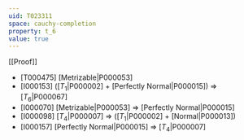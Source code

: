```yaml
---
uid: T023311
space: cauchy-completion
property: t_6
value: true
---
```

[[Proof]]

* [T000475] [Metrizable|P000053]
* [I000153] ([$T_1$|P000002] + [Perfectly Normal|P000015]) => [$T_6$|P000067]
* [I000070] [Metrizable|P000053] => [Perfectly Normal|P000015]
* [I000098] [$T_4$|P000007] => ([$T_1$|P000002] + [Normal|P000013])
* [I000157] [Perfectly Normal|P000015] => [$T_4$|P000007]

